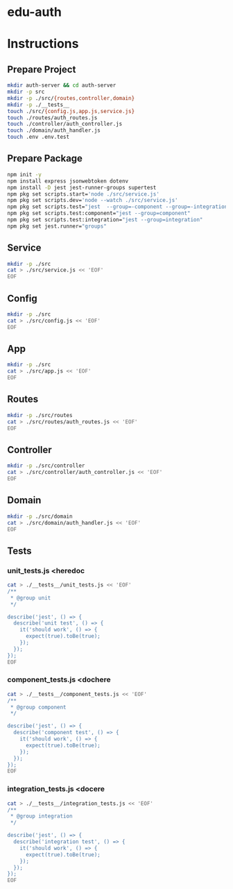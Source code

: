 # edu-auth

# Instructions 

## Prepare Project

```bash
mkdir auth-server && cd auth-server
mkdir -p src
mkdir -p ./src/{routes,controller,domain}
mkdir -p ./__tests__
touch ./src/{config.js,app.js,service.js}
touch ./routes/auth_routes.js
touch ./controller/auth_controller.js
touch ./domain/auth_handler.js
touch .env .env.test
```

## Prepare Package

```bash
npm init -y
npm install express jsonwebtoken dotenv
npm install -D jest jest-runner-groups supertest
npm pkg set scripts.start='node ./src/service.js'
npm pkg set scripts.dev='node --watch ./src/service.js'
npm pkg set scripts.test="jest  --group=-component --group=-integration"
npm pkg set scripts.test:component="jest --group=component"
npm pkg set scripts.test:integration="jest --group=integration"
npm pkg set jest.runner="groups"
```

## Service

```bash
mkdir -p ./src
cat > ./src/service.js << 'EOF'
EOF
```

## Config

```bash
mkdir -p ./src
cat > ./src/config.js << 'EOF'
EOF
```

## App


```bash
mkdir -p ./src
cat > ./src/app.js << 'EOF'
EOF
```

## Routes


```bash
mkdir -p ./src/routes
cat > ./src/routes/auth_routes.js << 'EOF'
EOF
```

## Controller
```bash
mkdir -p ./src/controller
cat > ./src/controller/auth_controller.js << 'EOF'
EOF
```

## Domain
```bash
mkdir -p ./src/domain
cat > ./src/domain/auth_handler.js << 'EOF'
EOF
```

## Tests

### unit_tests.js <heredoc

```bash
cat > ./__tests__/unit_tests.js << 'EOF'
/**
 * @group unit
 */

describe('jest', () => {
  describe('unit test', () => {
    it('should work', () => {
      expect(true).toBe(true);
    });
  });
});
EOF
```

### component_tests.js <dochere

```bash
cat > ./__tests__/component_tests.js << 'EOF'
/**
 * @group component
 */

describe('jest', () => {
  describe('component test', () => {
    it('should work', () => {
      expect(true).toBe(true);
    });
  });
});
EOF
```

### integration_tests.js <docere

```bash
cat > ./__tests__/integration_tests.js << 'EOF'
/**
 * @group integration
 */

describe('jest', () => {
  describe('integration test', () => {
    it('should work', () => {
      expect(true).toBe(true);
    });
  });
});
EOF
```
